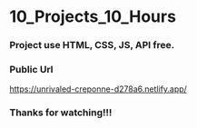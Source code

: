 # 10_Projects_10_Hours

### Project use HTML, CSS, JS, API free.

### Public Url

https://unrivaled-creponne-d278a6.netlify.app/

### Thanks for watching!!!
